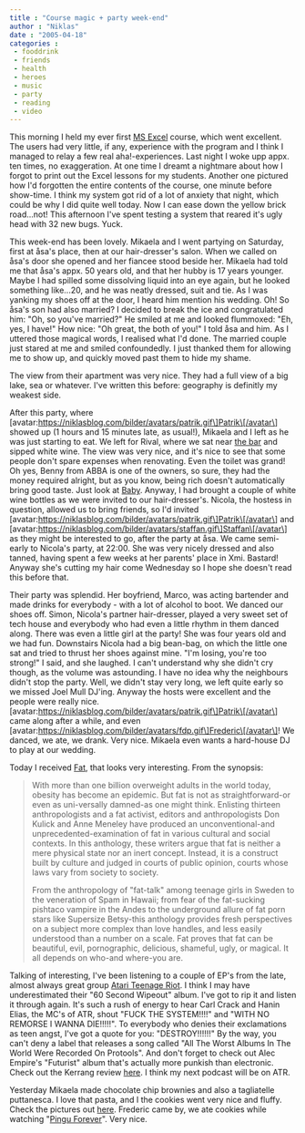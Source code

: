 ```yaml
---
title : "Course magic + party week-end"
author : "Niklas"
date : "2005-04-18"
categories : 
 - fooddrink
 - friends
 - health
 - heroes
 - music
 - party
 - reading
 - video
---
```


This morning I held my ever first [MS Excel](http://www.oracle.com/technology/products/reports/htdocs/getstart/examples/excel_output/result/excel.jpg) course, which went excellent. The users had very little, if any, experience with the program and I think I managed to relay a few real aha!-experiences. Last night I woke upp appx. ten times, no exaggeration. At one time I dreamt a nightmare about how I forgot to print out the Excel lessons for my students. Another one pictured how I'd forgotten the entire contents of the course, one minute before show-time. I think my system got rid of a lot of anxiety that night, which could be why I did quite well today. Now I can ease down the yellow brick road...not! This afternoon I've spent testing a system that reared it's ugly head with 32 new bugs. Yuck.

This week-end has been lovely. Mikaela and I went partying on Saturday, first at åsa's place, then at our hair-dresser's salon. When we called on åsa's door she opened and her fiancee stood beside her. Mikaela had told me that åsa's appx. 50 years old, and that her hubby is 17 years younger. Maybe I had spilled some dissolving liquid into an eye again, but he looked something like...20, and he was neatly dressed, suit and tie. As I was yanking my shoes off at the door, I heard him mention his wedding. Oh! So åsa's son had also married? I decided to break the ice and congratulated him: "Oh, so you've married?" He smiled at me and looked flummoxed: "Eh, yes, I have!" How nice: "Oh great, the both of you!" I told åsa and him. As I uttered those magical words, I realised what I'd done. The married couple just stared at me and smiled confoundedly. I just thanked them for allowing me to show up, and quickly moved past them to hide my shame.

The view from their apartment was very nice. They had a full view of a big lake, sea or whatever. I've written this before: geography is definitly my weakest side.

After this party, where \[avatar:https://niklasblog.com/bilder/avatars/patrik.gif\]Patrik\[/avatar\] showed up (1 hours and 15 minutes late, as usual!), Mikaela and I left as he was just starting to eat. We left for Rival, where we sat near [the bar](http://www.rival.se/bilder/press-foton_300dpi/foton_030830/TB-0046.JPG) and sipped white wine. The view was very nice, and it's nice to see that some people don't spare expenses when renovating. Even the toilet was grand! Oh yes, Benny from ABBA is one of the owners, so sure, they had the money required alright, but as you know, being rich doesn't automatically bring good taste. Just look at [Baby](http://universalurban.com/baby/index.php). Anyway, I had brought a couple of white wine bottles as we were invited to our hair-dresser's. Nicola, the hostess in question, allowed us to bring friends, so I'd invited \[avatar:https://niklasblog.com/bilder/avatars/patrik.gif\]Patrik\[/avatar\] and \[avatar:https://niklasblog.com/bilder/avatars/staffan.gif\]Staffan\[/avatar\] as they might be interested to go, after the party at åsa. We came semi-early to Nicola's party, at 22:00. She was very nicely dressed and also tanned, having spent a few weeks at her parents' place in Xmi. Bastard! Anyway she's cutting my hair come Wednesday so I hope she doesn't read this before that.

Their party was splendid. Her boyfriend, Marco, was acting bartender and made drinks for everybody - with a lot of alcohol to boot. We danced our shoes off. Simon, Nicola's partner hair-dresser, played a very sweet set of tech house and everybody who had even a little rhythm in them danced along. There was even a little girl at the party! She was four years old and we had fun. Downstairs Nicola had a big bean-bag, on which the little one sat and tried to thrust her shoes against mine. "I'm losing, you're too strong!" I said, and she laughed. I can't understand why she didn't cry though, as the volume was astounding. I have no idea why the neighbours didn't stop the party. Well, we didn't stay very long, we left quite early so we missed Joel Mull DJ'ing. Anyway the hosts were excellent and the people were really nice. \[avatar:https://niklasblog.com/bilder/avatars/patrik.gif\]Patrik\[/avatar\] came along after a while, and even \[avatar:https://niklasblog.com/bilder/avatars/fdp.gif\]Frederic\[/avatar\]! We danced, we ate, we drank. Very nice. Mikaela even wants a hard-house DJ to play at our wedding.

Today I received [Fat](http://www.amazon.com/exec/obidos/tg/detail/-/1585423866), that looks very interesting. From the synopsis:

> With more than one billion overweight adults in the world today, obesity has become an epidemic. But fat is not as straightforward-or even as uni-versally damned-as one might think. Enlisting thirteen anthropologists and a fat activist, editors and anthropologists Don Kulick and Anne Meneley have produced an unconventional-and unprecedented-examination of fat in various cultural and social contexts. In this anthology, these writers argue that fat is neither a mere physical state nor an inert concept. Instead, it is a construct built by culture and judged in courts of public opinion, courts whose laws vary from society to society.
> 
> From the anthropology of "fat-talk" among teenage girls in Sweden to the veneration of Spam in Hawaii; from fear of the fat-sucking pishtaco vampire in the Andes to the underground allure of fat porn stars like Supersize Betsy-this anthology provides fresh perspectives on a subject more complex than love handles, and less easily understood than a number on a scale. Fat proves that fat can be beautiful, evil, pornographic, delicious, shameful, ugly, or magical. It all depends on who-and where-you are.

Talking of interesting, I've been listening to a couple of EP's from the late, almost always great group [Atari Teenage Riot](http://www.digitalhardcore.com/artist_bio.asp?Artist_ID=2). I think I may have underestimated their "60 Second Wipeout" album. I've got to rip it and listen it through again. It's such a rush of energy to hear Carl Crack and Hanin Elias, the MC's of ATR, shout "FUCK THE SYSTEM!!!!" and "WITH NO REMORSE I WANNA DIE!!!!!". To everybody who denies their exclamations as teen angst, I've got a quote for you: "DESTROY!!!!!!" By the way, you can't deny a label that releases a song called "All The Worst Albums In The World Were Recorded On Protools". And don't forget to check out Alec Empire's "Futurist" album that's actually more punkish than electronic. Check out the Kerrang review [here](http://www.digitalhardcore.com/uploads/futurist_uploads/Kerrang_Album_Futurist_March05_Full.JPG). I think my next podcast will be on ATR.

Yesterday Mikaela made chocolate chip brownies and also a tagliatelle puttanesca. I love that pasta, and I the cookies went very nice and fluffy. Check the pictures out [here](https://niklasblog.com/bilder/2005-04-17). Frederic came by, we ate cookies while watching "[Pingu Forever](http://images-eu.amazon.com/images/P/B0000A1M5F.02.LZZZZZZZ.jpg)". Very nice.
